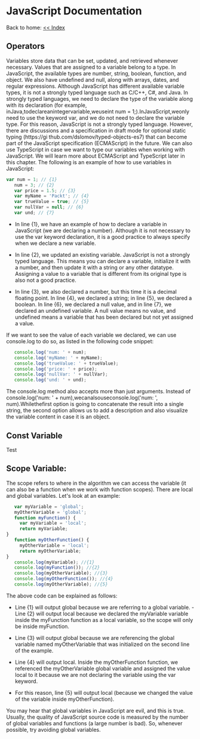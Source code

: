 # JavaScript Documentation
Back to home: [<< Index ](../README.md)

## Operators

Variables store data that can be set, updated, and retrieved whenever necessary. Values that are assigned to a variable belong to a type. In JavaScript, the available types are number, string, boolean, function, and object. We also have undefined and null, along with arrays, dates, and regular expressions.
Although JavaScript has different available variable types, it is not a strongly typed language such as C/C++, C#, and Java. In strongly typed languages, we need to declare the type of the variable along with its declaration (for example, inJava,todeclareanintegervariable,weuseint num = 1;).InJavaScript,weonly need to use the keyword var, and we do not need to declare the variable type. For this reason, JavaScript is not a strongly typed language. However, there are discussions and a specification in draft mode for optional static typing (https://gi thub.com/dslomov/typed-objects-es7) that can become part of the JavaScript specification (ECMAScript) in the future. We can also use TypeScript in case we want to type our variables when working with JavaScript. We will learn more about ECMAScript and TypeScript later in this chapter.
The following is an example of how to use variables in JavaScript:

```js
var num = 1; // {1}
   num = 3; // {2}
   var price = 1.5; // {3}
   var myName = 'Packt'; // {4}
   var trueValue = true; // {5}
   var nullVar = null; // {6}
   var und; // {7}
```

- In line {1}, we have an example of how to declare a variable in JavaScript (we are declaring a number). Although it is not necessary to use the var keyword declaration, it is a good practice to always specify when we declare a new variable.

- In line {2}, we updated an existing variable. JavaScript is not a strongly typed language. This means you can declare a variable, initialize it with a number, and then update it with a string or any other datatype. Assigning a value to a variable that is different from its original type is also not a good practice.

- In line {3}, we also declared a number, but this time it is a decimal floating point. In line {4}, we declared a string; in line {5}, we declared a boolean. In line {6}, we declared a null value, and in line {7}, we declared an undefined variable. A null value means no value, and undefined means a variable that has been declared but not yet assigned a value.

If we want to see the value of each variable we declared, we can use console.log to do so, as listed in the following code snippet:

```js
   console.log('num: ' + num);
   console.log('myName: ' + myName);
   console.log('trueValue: ' + trueValue);
   console.log('price: ' + price);
   console.log('nullVar: ' + nullVar);
   console.log('und: ' + und);
```

The console.log method also accepts more than just arguments. Instead of console.log('num: ' + num),wecanalsouseconsole.log('num: ', num).Whilethefirst option is going to concatenate the result into a single string, the second option allows us to add a description and also visualize the variable content in case it is an object.


## Const Variable


Test




## Scope Variable:

The scope refers to where in the algorithm we can access the variable (it can also be a function when we work with function scopes). There are local and global variables.
Let's look at an example:

```js
   var myVariable = 'global';
   myOtherVariable = 'global';
   function myFunction() {
     var myVariable = 'local';
     return myVariable;
}
   function myOtherFunction() {
     myOtherVariable = 'local';
     return myOtherVariable;
}
   console.log(myVariable); //{1}
   console.log(myFunction()); //{2}
   console.log(myOtherVariable); //{3}
   console.log(myOtherFunction()); //{4}
   console.log(myOtherVariable); //{5}

```

The above code can be explained as follows:
- Line {1} will output global because we are referring to a global variable. - Line {2} will output local because we declared the myVariable variable inside the myFunction function as a local variable, so the scope will only be inside myFunction.
- Line {3} will output global because we are referencing the global variable named myOtherVariable that was initialized on the second line of the example.
- Line {4} will output local. Inside the myOtherFunction function, we referenced the myOtherVariable global variable and assigned the value local to it because we are not declaring the variable using the var keyword.

- For this reason, line {5} will output local (because we changed the value of the variable inside myOtherFunction).

You may hear that global variables in JavaScript are evil, and this is true.
Usually, the quality of JavaScript source code is measured by the number of global variables and functions (a large number is bad). So, whenever possible, try avoiding global variables.